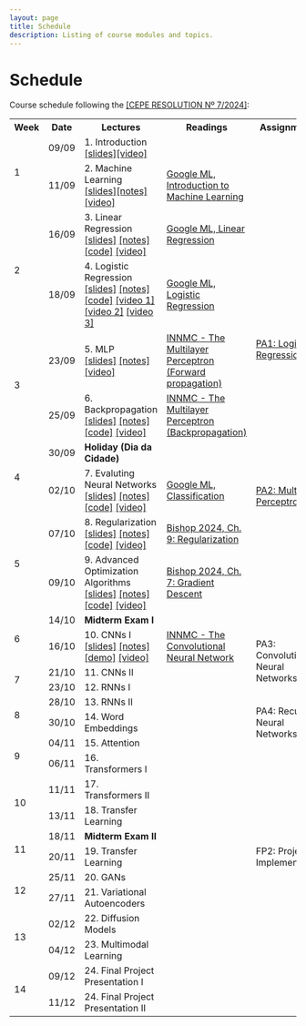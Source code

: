 ```yaml
---
layout: page
title: Schedule
description: Listing of course modules and topics.
---
```


# Schedule

Course schedule following the [[CEPE RESOLUTION Nº 7/2024]](https://www2.dti.ufv.br/noticias/files/anexos/1719953979.pdf):

<!-- {% for module in site.modules %}
{{ module }}
{% endfor %} -->

<table>
  <tr>
    <th>Week</th>
    <th>Date</th>
    <th>Lectures</th>
    <th>Readings</th>
    <th>Assignments</th>
  </tr>

  <!-- Semana 1 -->
  <tr>
    <td rowspan="2">1</td>
    <td>09/09</td>
    <td>1. Introduction<br><a href="{{ 'assets/slides/L01-introduction.pdf' | relative_url }}">[slides]</a><a href="https://youtu.be/77FNyBwjdV8">[video]</a></td>
    <td></td>
    <td></td>
  </tr>
  <tr>
    <td>11/09</td>
    <td>2. Machine Learning<br><a href="{{ 'assets/slides/L02-machine-learning.pdf' | relative_url }}">[slides]</a><a href="{{ 'assets/notes/L02-machine-learning.pdf' | relative_url }}">[notes]</a><a href="https://youtu.be/8iulB8B1iKE">[video]</a></td>
    <td>
      <a href="https://developers.google.com/machine-learning/intro-to-ml">Google ML, Introduction to Machine Learning</a>
    </td>
    <td></td>
  </tr>

  <!-- Semana 2 -->
  <tr>
    <td rowspan="2">2</td>
    <td>16/09</td>
    <td>3. Linear Regression<br>
      <a href="{{ 'assets/slides/L03-linear-regression.pdf' | relative_url }}">[slides]</a>
      <a href="{{ 'assets/notes/L03-linear-regression.pdf' | relative_url }}">[notes]</a>
      <a href="https://colab.research.google.com/drive/1wBSS1M9A3BqGwxSjmsSpLtGGwDCD5Ayh?usp=sharing">[code]</a>
      <a href="https://youtu.be/nUIU4UUNWVk">[video]</a>
    </td>
    <td>
      <a href="https://developers.google.com/machine-learning/crash-course/linear-regression">Google ML, Linear Regression</a>
    </td>
    <td></td>
  </tr>
  <tr>
    <td>18/09</td>
    <td>4. Logistic Regression<br>
      <a href="{{ 'assets/slides/L04-logistic-regression.pdf' | relative_url }}">[slides]</a>
      <a href="{{ 'assets/notes/L04-logistic-regression.pdf' | relative_url }}">[notes]</a>
      <a href="{{ 'https://colab.research.google.com/drive/1T9WFg3Du6kRLNcpyVmOMDzsVVHtxm9A_?usp=sharing' | relative_url }}">[code]</a>
      <a href="https://youtu.be/dcDRi5LbbeE">[video 1]</a>
      <a href="https://youtu.be/w8ANvqkW31g">[video 2]</a>
      <a href="https://youtu.be/czXVeuhkjV8">[video 3]</a>
    </td>
    <td>
      <a href="https://developers.google.com/machine-learning/crash-course/logistic-regression">Google ML, Logistic Regression</a>
    </td>
    <td rowspan="3">
      <a href="/assignments/pa1-logistic-regression">PA1: Logistic Regression</a>
    </td>
  </tr>

  <!-- Semana 3 -->
  <tr>
    <td rowspan="2">3</td>
    <td>23/09</td>
    <td>5. MLP<br>
      <a href="{{ 'assets/slides/L05-mlp.pdf' | relative_url }}">[slides]</a>
      <a href="{{ 'assets/notes/L05-mlp.pdf' | relative_url }}">[notes]</a>
      <a href="https://youtu.be/Egk8lOxanC8">[video]</a></td>
    <td>
      <a href="https://com-cog-book.github.io/com-cog-book/features/multilayer-perceptron.html"> INNMC - The Multilayer Perceptron (Forward propagation)</a>
    </td>
  </tr>

  <tr>
    <td>25/09</td>
    <td>6. Backpropagation<br>
      <a href="{{ 'assets/slides/L06-Backpropagation.pdf' | relative_url }}">[slides]</a>
      <a href="{{ 'assets/notes/L06-backpropagation.pdf' | relative_url }}">[notes]</a>
      <a href="https://colab.research.google.com/drive/19DfwHu1ZOPGJ8I4fHAzabCgISKc5JEhw?usp=sharing">[code]</a>
      <a href="https://youtu.be/43MVticRn5M">[video]</a>
    </td>
    <td>
      <a href="https://com-cog-book.github.io/com-cog-book/features/multilayer-perceptron.html#Backpropagation-algorithm"> INNMC - The Multilayer Perceptron (Backpropagation)</a>
    </td>
  </tr>

  <!-- Semana 5 -->
  <tr>
    <td rowspan="2">4</td>
    <td>30/09</td>
    <td><b>Holiday (Dia da Cidade)</b></td>
    <td></td>
    <td rowspan="3"><a href="/assignments/pa2-multilayer-perceptron">PA2: Multilayer Perceptron</a></td>
  </tr>
  <tr>
    <td>02/10</td>
    <td>7. Evaluting Neural Networks<br>
      <a href="{{ 'assets/slides/L07-evaluating-models.pdf' | relative_url }}">[slides]</a>
      <a href="{{ 'assets/notes/L07-evaluating-models.pdf' | relative_url }}">[notes]</a>
      <a href="https://colab.research.google.com/drive/1Upq6ugok09FHRi3SzCpDdbPCEDr3uGTF?usp=sharing">[code]</a>
      <a href="https://youtu.be/5uAzT4FxzbE">[video]</a>
    </td>
    <td>
    <a href="https://developers.google.com/machine-learning/crash-course/classification">Google ML, Classification</a>
    </td>
  </tr>

  <!-- Semana 6 -->
  <tr>
    <td rowspan="2">5</td>
    <td>07/10</td>
    <td>8. Regularization<br>
      <a href="{{ 'assets/slides/L08-regularization.pdf' | relative_url }}">[slides]</a>
      <a href="{{ 'assets/notes/L08-regularization.pdf' | relative_url }}">[notes]</a>
      <a href="{{ '#' | relative_url }}">[code]</a>
      <a href="https://youtu.be/8PH78PJ-WxA">[video]</a>
    </td>
    <td>
      <a href="https://issuu.com/cmb321/docs/deep_learning_ebook/270">Bishop 2024, Ch. 9: Regularization</a>
    </td>
  </tr>
  <tr>
    <td>09/10</td>
    <td>9. Advanced Optimization Algorithms<br>
      <a href="{{ 'assets/slides/L09-optimization.pdf' | relative_url }}">[slides]</a>
      <a href="{{ 'assets/notes/L09-optimization.pdf' | relative_url }}">[notes]</a>
      <a href="https://colab.research.google.com/drive/10SfBw31B0zA3yd5wFzjz9P5gy8x_R_dG?usp=sharing">[code]</a>
      <a href="https://youtu.be/5k47BbWpUsM">[video]</a>
    </td>
    <td>
      <a href="https://issuu.com/cmb321/docs/deep_learning_ebook/226">Bishop 2024, Ch. 7: Gradient Descent</a>
    </td>
    <td></td>
  </tr>

  <!-- Semana 7 -->
  <tr>
    <td rowspan="2">6</td>
    <td>14/10</td>
    <td><b>Midterm Exam I</b></td>
    <td></td>
    <td></td>
  </tr>
  <tr>
    <td>16/10</td>
    <td>10. CNNs I<br>
      <a href="{{ 'assets/slides/L10-cnn1.pdf' | relative_url }}">[slides]</a>
      <a href="{{ 'assets/notes/L10-cnn1.pdf' | relative_url }}">[notes]</a>
      <a href="https://setosa.io/ev/image-kernels/">[demo]</a>
      <a href="https://youtu.be/HOYlW_F36mY">[video]</a>
    </td>
    <td>
    <a href="https://com-cog-book.github.io/com-cog-book/features/cov-net.html">INNMC - The Convolutional Neural Network</a>
    </td>
    <td rowspan="3">PA3: Convolutional Neural Networks</td>
  </tr>

  <!-- Semana 8 -->
  <tr>
    <td rowspan="2">7</td>
    <td>21/10</td>
    <td>11. CNNs II</td>
    <td></td>
  </tr>
  <tr>
    <td>23/10</td>
    <td>12. RNNs I</td>
    <td></td>
    <!-- <td></td> -->
  </tr>  

  <!-- Semana 9 -->
  <tr>
    <td rowspan="2">8</td>
    <td>28/10</td>
    <td>13. RNNs II</td>
    <td></td>
    <td rowspan="3">PA4: Recurrent Neural Networks</td>
  </tr>
  <tr>
    <td>30/10</td>
    <td>14. Word Embeddings</td>
    <td></td> 
    <!-- <td></td> -->
  </tr>  

  <!-- Semana 10 -->
  <tr>
    <td rowspan="2">9</td>
    <td>04/11</td>
    <td>15. Attention</td>
    <td></td>
    <!-- <td></td> -->
  </tr>
  <tr>
    <td>06/11</td>
    <td>16. Transformers I</td>
    <td></td>
    <td rowspan="9">FP2: Project Implementation</td>
  </tr>  

  <!-- Semana 11 -->
  <tr>
    <td rowspan="2">10</td>
    <td>11/11</td>
    <td>17. Transformers II</td>
    <td></td>
  </tr>
  <tr>
    <td>13/11</td>
    <td>18. Transfer Learning</td>
    <td></td>
  </tr>  

  <!-- Semana 12 -->
  <tr>
    <td rowspan="2">11</td>
    <td>18/11</td>
    <td><b>Midterm Exam II</b></td>
    <td></td>
  </tr>
  <tr>
    <td>20/11</td>
    <td>19. Transfer Learning</td>
    <td></td>
  </tr>  

  <!-- Semana 13 -->
  <tr>
    <td rowspan="2">12</td>
    <td>25/11</td>
    <td>20. GANs</td>
    <td></td>
  </tr>
  <tr>
    <td>27/11</td>
    <td>21. Variational Autoencoders</td>
    <td></td>
  </tr>  

  <!-- Semana 14 -->
  <tr>
    <td rowspan="2">13</td>
    <td>02/12</td>
    <td>22. Diffusion Models</td>
    <td></td>
  </tr>
  <tr>
    <td>04/12</td>
    <td>23. Multimodal Learning</td>
    <td></td>
  </tr>  

  <!-- Semana 15 -->
  <tr>
    <td rowspan="2">14</td>
    <td>09/12</td>
    <td>24. Final Project Presentation I</td>
    <td></td>
    <td></td>
  </tr>
  <tr>
    <td>11/12</td>
    <td>24. Final Project Presentation II</td>
    <td></td>
    <td></td>
  </tr>  

</table>
